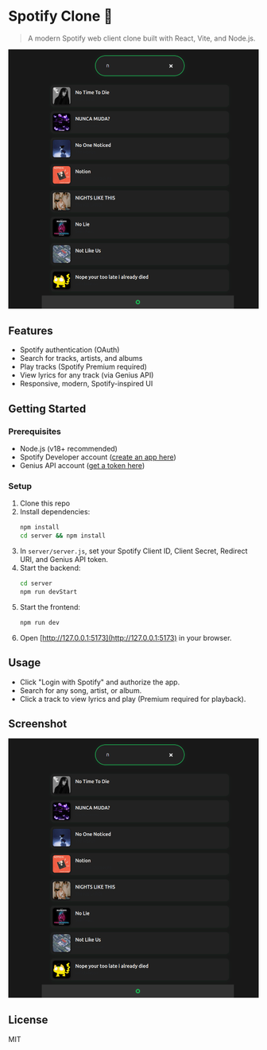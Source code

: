 
# Spotify Clone 🎵

>A modern Spotify web client clone built with React, Vite, and Node.js.

![Screenshot of the app](./screen.png)

## Features
- Spotify authentication (OAuth)
- Search for tracks, artists, and albums
- Play tracks (Spotify Premium required)
- View lyrics for any track (via Genius API)
- Responsive, modern, Spotify-inspired UI

## Getting Started

### Prerequisites
- Node.js (v18+ recommended)
- Spotify Developer account ([create an app here](https://developer.spotify.com/dashboard))
- Genius API account ([get a token here](https://genius.com/api-clients))

### Setup
1. Clone this repo
2. Install dependencies:
   ```bash
   npm install
   cd server && npm install
   ```
3. In `server/server.js`, set your Spotify Client ID, Client Secret, Redirect URI, and Genius API token.
4. Start the backend:
   ```bash
   cd server
   npm run devStart
   ```
5. Start the frontend:
   ```bash
   npm run dev
   ```
6. Open [http://127.0.0.1:5173](http://127.0.0.1:5173) in your browser.

## Usage
- Click "Login with Spotify" and authorize the app.
- Search for any song, artist, or album.
- Click a track to view lyrics and play (Premium required for playback).

## Screenshot
![App Screenshot](./screen.png)

## License
MIT

